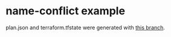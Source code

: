 # name-conflict example

plan.json and terraform.tfstate were generated with [this branch](https://github.com/hashicorp/terraform/pull/30525).

